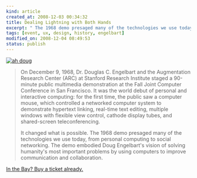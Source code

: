 ```yaml
--- 
kind: article
created_at: 2008-12-03 00:34:32
title: Dealing Lightning with Both Hands
excerpt: " The 1968 demo presaged many of the technologies we use today, from personal computing to social networking."
tags: [event, ux, design, history, engelbart]
modified_on: 2008-12-04 08:49:53
status: publish
---
```


<a href="http://stanfordtickets.org/tickets/calendar/view.aspx?id=2324"><img src="/images/doug-e.gif" alt="ah doug" title="douglas-engelbart-12" class="alignnone size-full wp-image-295" /></a>

<blockquote>
On December 9, 1968, Dr. Douglas C. Engelbart and the Augmentation Research Center (ARC) at Stanford Research Institute staged a 90-minute public multimedia demonstration at the Fall Joint Computer Conference in San Francisco. It was the world debut of personal and interactive computing: for the first time, the public saw a computer mouse, which controlled a networked computer system to demonstrate hypertext linking, real-time text editing, multiple windows with flexible view control, cathode display tubes, and shared-screen teleconferencing.

It changed what is possible. The 1968 demo presaged many of the technologies we use today, from personal computing to social networking. The demo embodied Doug Engelbart's vision of solving humanity's most important problems by using computers to improve communication and collaboration.</blockquote>

<a href="http://stanfordtickets.org/tickets/calendar/view.aspx?id=2324">In the Bay? Buy a ticket already.</a>
